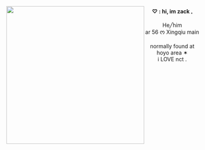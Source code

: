 <img align="left" src="https://i.pinimg.com/736x/cd/f0/b2/cdf0b22efbbc920e37bd91b47a5a23e5.jpg" width="360"> <p align="center"> **♡ : hi, im zack 𓈒** <br>
<br> He╱him <br> ar 56 ᰔ Xingqiu main <br> <br> normally found at hoyo area ✶ <br> i LOVE nct . </p>

<br>

